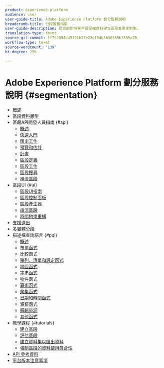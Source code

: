 ```yaml
---
product: experience-platform
audience: user
user-guide-title: Adobe Experience Platform 劃分服務說明
breadcrumb-title: 分段服務指南
user-guide-description: 從您的即時客戶設定檔資料建立區段並產生對象。
translation-type: tm+mt
source-git-commit: ff7c2854d45191b27e23df54b3638955b3535e76
workflow-type: tm+mt
source-wordcount: '139'
ht-degree: 25%

---
```



# Adobe Experience Platform 劃分服務說明 {#segmentation}

- [概述](home.md)
- [區段資料類型](data-types.md)
- 區段API開發人員指南 {#api}
   - [概述](api/overview.md)
   - [快速入門](api/getting-started.md)
   - [匯出工作](api/export-jobs.md)
   - [預覽和估計](api/previews-and-estimates.md)
   - [計畫](api/schedules.md)
   - [區段定義](api/segment-definitions.md)
   - [區段工作](api/segment-jobs.md)
   - [區段搜尋](api/segment-search.md)
   - [串流區段](api/streaming-segmentation.md)
- 區段UI {#ui}
   - [區段UI指南](ui/overview.md)
   - [區段控制面板](ui/segment-dashboard.md)
   - [區段產生器](ui/segment-builder.md)
   - [串流區段](ui/streaming-segmentation.md)
   - [時間約束重構](ui/segment-refactoring.md)
- [支援退出](honoring-opt-outs.md)
- [多實體分段](multi-entity-segmentation.md)
- 描述檔查詢語言 {#pql}
   - [概述](pql/overview.md)
   - [布爾函式](pql/boolean-functions.md)
   - [比較函式](pql/comparison-functions.md)
   - [陣列、清單和設定函式](pql/array-functions.md)
   - [地圖函式](pql/map-functions.md)
   - [字串函式](pql/string-functions.md)
   - [物件函式](pql/object-functions.md)
   - [算術函式](pql/arithmetic-functions.md)
   - [聚集函式](pql/aggregation-functions.md)
   - [日期和時間函式](pql/datetime-functions.md)
   - [濾鏡函式](pql/filter-functions.md)
   - [邏輯量詞](pql/logical-quantifiers.md)
   - [其他函式](pql/misc-functions.md)
- 教學課程 {#tutorials}
   - [建立區段](tutorials/create-a-segment.md)
   - [評估區段](tutorials/evaluate-a-segment.md)
   - [建立資料集以匯出資料](tutorials/create-dataset-export-segment.md)
   - [強制區段的資料使用符合性](tutorials/governance.md)
- [API 參考資料](https://www.adobe.io/apis/experienceplatform/home/api-reference.html#!acpdr/swagger-specs/segmentation.yaml)
- [平台版本注意事項](https://www.adobe.com/go/platform-release-notes-en)